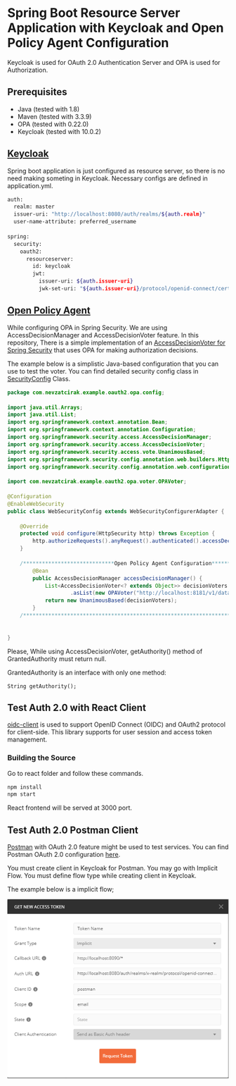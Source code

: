 # Spring Boot Resource Server Application with Keycloak and Open Policy Agent Configuration
Keycloak is used for OAuth 2.0 Authentication Server and OPA is used for Authorization. 
## Prerequisites

- Java (tested with 1.8)
- Maven (tested with 3.3.9)
- OPA (tested with 0.22.0)
- Keycloak (tested with 10.0.2)

## [Keycloak](https://www.keycloak.org/)
Spring boot application is just configured as resource server, so there is no need making someting in Keycloak. Necessary configs are defined in application.yml.

```bash
auth:
  realm: master
  issuer-uri: "http://localhost:8080/auth/realms/${auth.realm}"
  user-name-attribute: preferred_username

spring:
  security:
    oauth2:
      resourceserver:
        id: keycloak
        jwt:
          issuer-uri: ${auth.issuer-uri}
          jwk-set-uri: "${auth.issuer-uri}/protocol/openid-connect/certs"
```

## [Open Policy Agent](https://www.openpolicyagent.org/docs/latest/)
While configuring OPA in Spring Security. We are using AccessDecisionManager and AccessDecisionVoter feature. In this repository, There is a simple implementation of an [AccessDecisionVoter for Spring Security](https://docs.spring.io/spring-security/site/docs/4.2.4.RELEASE/reference/htmlsingle/#authz-voting-based) that uses OPA for making authorization decisions. 

The example below is a simplistic Java-based configuration that you can use to test the voter. You can find detailed security config class in [SecurityConfig](https://github.com/nevzatcirak/spring-oauth2-and-opa/blob/master/src/main/java/com/nevzatcirak/example/oauth2/opa/config/SecurityConfig.java) Class.

```java
package com.nevzatcirak.example.oauth2.opa.config;

import java.util.Arrays;
import java.util.List;
import org.springframework.context.annotation.Bean;
import org.springframework.context.annotation.Configuration;
import org.springframework.security.access.AccessDecisionManager;
import org.springframework.security.access.AccessDecisionVoter;
import org.springframework.security.access.vote.UnanimousBased;
import org.springframework.security.config.annotation.web.builders.HttpSecurity;
import org.springframework.security.config.annotation.web.configuration.*;

import com.nevzatcirak.example.oauth2.opa.voter.OPAVoter;

@Configuration
@EnableWebSecurity
public class WebSecurityConfig extends WebSecurityConfigurerAdapter {

    @Override
    protected void configure(HttpSecurity http) throws Exception {
        http.authorizeRequests().anyRequest().authenticated().accessDecisionManager(accessDecisionManager());
    }
    
    /*****************************Open Policy Agent Configuration****************************/
        @Bean
        public AccessDecisionManager accessDecisionManager() {
            List<AccessDecisionVoter<? extends Object>> decisionVoters = Arrays
                    .asList(new OPAVoter("http://localhost:8181/v1/data/http/authz/allow"));
            return new UnanimousBased(decisionVoters);
        }
    /***************************************************************************************/


}
```

Please, While using AccessDecisionVoter, getAuthority() method of GrantedAuthority must return null.
    
GrantedAuthority is an interface with only one method:

    String getAuthority();

## Test Auth 2.0 with React Client
[oidc-client](https://github.com/IdentityModel/oidc-client-js) is used to support OpenID Connect (OIDC) and OAuth2 protocol for client-side. This library supports for user session and access token management.
### Building the Source
   Go to react folder and follow these commands.
   ```bash
   npm install
   npm start     
   ```
   React frontend will be served at 3000 port.
   
## Test Auth 2.0 Postman Client
[Postman](https://www.postman.com/) with OAuth 2.0 feature might be used to test services. You can find Postman OAuth 2.0 configuration [here](https://learning.postman.com/docs/sending-requests/authorization/).

You must create client in Keycloak for Postman. You may go with Implicit Flow. You must define flow type while creating client in Keycloak.

The example below is a implicit flow;

![alt text](https://github.com/nevzatcirak/spring-oauth2-and-opa/blob/master/example/images/postman.png?raw=true)
